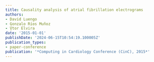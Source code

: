 ```yaml
---
title: Causality analysis of atrial fibrillation electrograms
authors:
- David Luengo
- Gonzalo Rı́os Muñoz
- V̧́tor Elvira
date: '2015-01-01'
publishDate: '2024-06-15T10:54:19.100005Z'
publication_types:
- paper-conference
publication: '*Computing in Cardiology Conference (CinC), 2015*'
---
```

